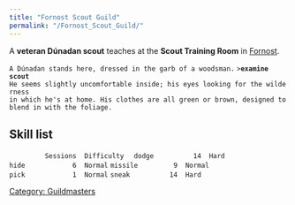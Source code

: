 ```yaml
---
title: "Fornost Scout Guild"
permalink: "/Fornost_Scout_Guild/"
---
```


A **veteran Dúnadan scout** teaches at the **Scout Training Room** in
[Fornost](Fornost "wikilink").

`A Dúnadan stands here, dressed in the garb of a woodsman.`
`>`**`examine scout`**
`He seems slightly uncomfortable inside; his eyes looking for the wilderness`
`in which he's at home. His clothes are all green or brown, designed to`
`blend in with the foliage.`

## Skill list

`         Sessions  Difficulty  `
`dodge          14  Hard`
`hide            6  Normal`
`missile         9  Normal`
`pick            1  Normal`
`sneak          14  Hard`

[Category: Guildmasters](Category:_Guildmasters "wikilink")